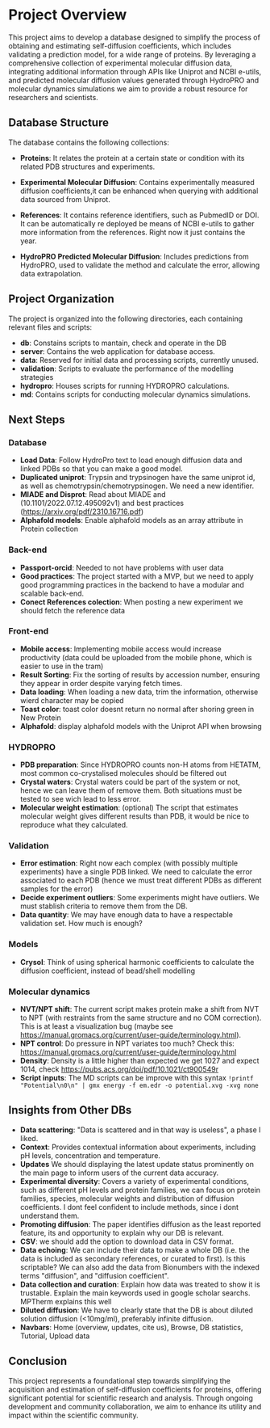 # Project Overview

This project aims to develop a database designed to simplify the process of obtaining and estimating self-diffusion coefficients, which includes validating a prediction model, for a wide range of proteins. By leveraging a comprehensive collection of experimental molecular diffusion data, integrating additional information through APIs like Uniprot and NCBI e-utils, and predicted molecular diffusion values generated through HydroPRO and molecular dynamics simulations we aim to provide a robust resource for researchers and scientists.

## Database Structure

The database contains the following collections:

- **Proteins**: It relates the protein at a certain state or condition with its related PDB structures and experiments. 

- **Experimental Molecular Diffusion**: Contains experimentally measured diffusion coefficients,it can be enhanced when querying with additional data sourced from Uniprot. 

- **References**: It contains reference identifiers, such as PubmedID or DOI. It can be automatically re deployed be means of NCBI e-utils to gather more information from the references. Right now it just contains the year.

- **HydroPRO Predicted Molecular Diffusion**: Includes predictions from HydroPRO, used to validate the method and calculate the error, allowing data extrapolation.


## Project Organization

The project is organized into the following directories, each containing relevant files and scripts:

- **db**: Constains scripts to mantain, check and operate in the DB
- **server**: Contains the web application for database access.
- **data**: Reserved for initial data and processing scripts, currently unused.
- **validation**: Scripts to evaluate the performance of the modelling strategies
- **hydropro**: Houses scripts for running HYDROPRO calculations.
- **md**: Contains scripts for conducting molecular dynamics simulations.

## Next Steps 

### Database

- **Load Data**: Follow HydroPro text to load enough diffusion data and linked PDBs so that you can make a good model.
- **Duplicated uniprot**: Trypsin and trypsinogen have the same uniprot id, as well as chemotrypsin/chemotrypsinogen. We need a new identifier.
- **MIADE and Disprot**: Read about MIADE and (10.1101/2022.07.12.495092v1) and best practices (https://arxiv.org/pdf/2310.16716.pdf)
- **Alphafold models**: Enable alphafold models as an array attribute in Protein collection

### Back-end

- **Passport-orcid**: Needed to not have problems with user data
- **Good practices**: The project started with a MVP, but we need to apply good programming practices in the backend to have a modular and scalable back-end.
- **Conect References colection**: When posting a new experiment we should fetch the reference data

### Front-end

- **Mobile access**: Implementing mobile access would increase productivity (data could be uploaded from the mobile phone, which is easier to use in the tram)
- **Result Sorting**: Fix the sorting of results by accession number, ensuring they appear in order despite varying fetch times.
- **Data loading**: When loading a new data, trim the information, otherwise wierd character may be copied
- **Toast color**: toast color doesnt return no normal after shoring green in New Protein
- **Alphafold**: display alphafold models with the Uniprot API when browsing

### HYDROPRO

- **PDB preparation**: Since HYDROPRO counts non-H atoms from HETATM, most common co-crystalised molecules should be filtered out
- **Crystal waters**: Crystal waters could be part of the system or not, hence we can leave them of remove them. Both situations must be tested to see wich lead to less error.
- **Molecular weight estimation**: (optional) The script that estimates molecular weight gives different results than PDB, it would be nice to reproduce what they calculated.

### Validation

- **Error estimation**: Right now each complex (with possibly multiple experiments) have a single PDB linked. We need to calculate the error associated to each PDB (hence we must treat different PDBs as different samples for the error)
- **Decide experiment outliers**: Some experiments might have outliers. We must stablish criteria to remove them from the DB.
- **Data quantity**: We may have enough data to have a respectable validation set. How much is enough?

### Models
- **Crysol**: Think of using spherical harmonic coefficients to calculate the diffusion coefficient, instead of bead/shell modelling

### Molecular dynamics
- **NVT/NPT shift**: The current script makes protein make a shift from NVT to NPT (with restraints from the same structure and no COM correction). This is at least a visualization bug (maybe see https://manual.gromacs.org/current/user-guide/terminology.html).
- **NPT control**: Do pressure in NPT variates too much? Check this: https://manual.gromacs.org/current/user-guide/terminology.html
- **Density**: Density is a little higher than expected we get 1027 and expect 1014, check https://pubs.acs.org/doi/pdf/10.1021/ct900549r
- **Script inputs**: The MD scripts can be improve with this syntax `!printf "Potential\n0\n" | gmx energy -f em.edr -o potential.xvg -xvg none`


## Insights from Other DBs

- **Data scattering**: "Data is scattered and in that way is useless", a phase I liked.
- **Context**: Provides contextual information about experiments, including pH levels, concentration and temperature.
- **Updates** We should displaying the latest update status prominently on the main page to inform users of the current data accuracy.
- **Experimental diversity**: Covers a variety of experimental conditions, such as different pH levels and protein families, we can focus on protein families, species, molecular weights and distribution of diffusion coefficients. I dont feel confident to include methods, since i dont understand them.
- **Promoting diffusion**: The paper identifies diffusion as the least reported feature, its and opportunity to explain why our DB is relevant.
- **CSV**: we should add the option to download data in CSV format.
- **Data echoing**: We can include their data to make a whole DB (i.e. the data is included as secondary references, or curated to first). Is this scriptable? We can also add the data from Bionumbers with the indexed terms "diffusion", and "diffusion coefficient".
- **Data collection and curation**: Explain how data was treated to show it is trustable. Explain the main keywords used in google scholar searchs. MPTherm explains this well
- **Diluted diffusion**: We have to clearly state that the DB is about diluted solution diffusion (<10mg/ml), preferably infinite diffusion. 
- **Navbars**: Home (overview, updates, cite us), Browse, DB statistics, Tutorial, Upload data   



## Conclusion

This project represents a foundational step towards simplifying the acquisition and estimation of self-diffusion coefficients for proteins, offering significant potential for scientific research and analysis. Through ongoing development and community collaboration, we aim to enhance its utility and impact within the scientific community.
